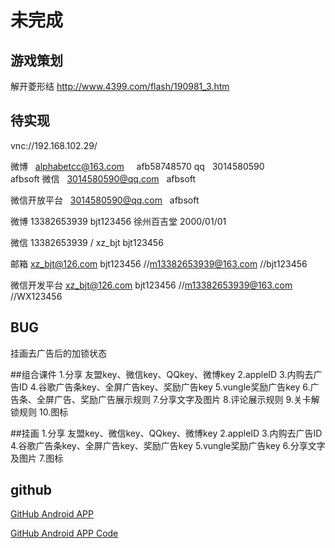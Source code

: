 # 未完成

## 游戏策划
解开菱形结
http://www.4399.com/flash/190981_3.htm

## 待实现
vnc://192.168.102.29/

微博   alphabetcc@163.com     afb58748570
qq   3014580590             afbsoft
微信   3014580590@qq.com   afbsoft

微信开放平台   3014580590@qq.com    afbsoft

微博
13382653939
bjt123456
徐州百吉堂
2000/01/01

微信
13382653939 / xz_bjt
bjt123456

邮箱
xz_bjt@126.com
bjt123456
//m13382653939@163.com
//bjt123456

微信开发平台
xz_bjt@126.com
bjt123456
//m13382653939@163.com
//WX123456

## BUG
挂画去广告后的加锁状态


##组合课件
1.分享 友盟key、微信key、QQkey、微博key
2.appleID
3.内购去广告ID
4.谷歌广告条key、全屏广告key、奖励广告key
5.vungle奖励广告key
6.广告条、全屏广告、奖励广告展示规则
7.分享文字及图片
8.评论展示规则
9.关卡解锁规则
10.图标

##挂画
1.分享 友盟key、微信key、QQkey、微博key
2.appleID
3.内购去广告ID
4.谷歌广告条key、全屏广告key、奖励广告key
5.vungle奖励广告key
6.分享文字及图片
7.图标



## github
[GitHub Android APP](https://play.google.com/store/apps/details?id=com.github.mobile )

[GitHub Android APP Code](https://github.com/github/android)
